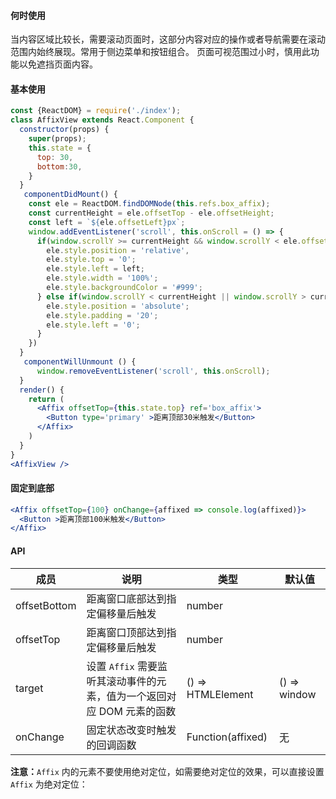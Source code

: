 
####  **何时使用**

当内容区域比较长，需要滚动页面时，这部分内容对应的操作或者导航需要在滚动范围内始终展现。常用于侧边菜单和按钮组合。
页面可视范围过小时，慎用此功能以免遮挡页面内容。

#### **基本使用**
```jsx
const {ReactDOM} = require('./index');
class AffixView extends React.Component {
  constructor(props) {
    super(props);
    this.state = {
      top: 30,
      bottom:30,
    }
  }
   componentDidMount() {
    const ele = ReactDOM.findDOMNode(this.refs.box_affix);
    const currentHeight = ele.offsetTop - ele.offsetHeight;
    const left = `${ele.offsetLeft}px`;
    window.addEventListener('scroll', this.onScroll = () => {
      if(window.scrollY >= currentHeight && window.scrollY < ele.offsetTop) {
        ele.style.position = 'relative',
        ele.style.top = '0';
        ele.style.left = left;
        ele.style.width = '100%';
        ele.style.backgroundColor = '#999';
      } else if(window.scrollY < currentHeight || window.scrollY > currentHeight +             ele.offsetHeight) {
        ele.style.position = 'absolute';
        ele.style.padding = '20';
        ele.style.left = '0';
      }
    })
  }
   componentWillUnmount () {
      window.removeEventListener('scroll', this.onScroll);
  }
  render() {
    return (
      <Affix offsetTop={this.state.top} ref='box_affix'>
        <Button type='primary' >距离顶部30米触发</Button>
      </Affix>
    )
  }
}
<AffixView />
```
#### **固定到底部**
```jsx
<Affix offsetTop={100} onChange={affixed => console.log(affixed)}>
  <Button >距离顶部100米触发</Button>
</Affix>
```

#### **API**

| 成员 | 说明 | 类型 | 默认值 |
| --- | --- | --- | --- |
| offsetBottom | 距离窗口底部达到指定偏移量后触发 | number |  |
| offsetTop | 距离窗口顶部达到指定偏移量后触发 | number |  |
| target | 设置 `Affix` 需要监听其滚动事件的元素，值为一个返回对应 DOM 元素的函数 | () => HTMLElement | () => window |
| onChange | 固定状态改变时触发的回调函数 | Function(affixed) | 无 |

**注意：**`Affix` 内的元素不要使用绝对定位，如需要绝对定位的效果，可以直接设置 `Affix` 为绝对定位：


